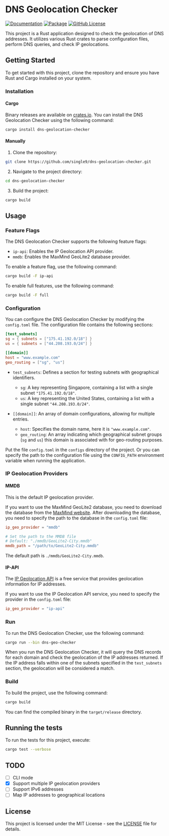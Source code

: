 # DNS Geolocation Checker

[![Documentation](https://docs.rs/dns-geolocation-checker/badge.svg)](https://docs.rs/dns-geolocation-checker)
[![Package](https://img.shields.io/crates/v/dns-geolocation-checker.svg)](https://crates.io/crates/dns-geolocation-checker)
[![GitHub License](https://img.shields.io/github/license/single9/dns-geolocation-checker)](https://github.com/single9/dns-geolocation-checker/blob/main/LICENSE)

This project is a Rust application designed to check the geolocation of DNS addresses. It utilizes various Rust crates to parse configuration files, perform DNS queries, and check IP geolocations.

## Getting Started

To get started with this project, clone the repository and ensure you have Rust and Cargo installed on your system.

### Installation

#### Cargo

Binary releases are available on [crates.io](https://crates.io/crates/dns-geolocation-checker). You can install the DNS Geolocation Checker using the following command:

```sh
cargo install dns-geolocation-checker
```

#### Manually

1. Clone the repository:

```sh
git clone https://github.com/single9/dns-geolocation-checker.git
```

2. Navigate to the project directory:

```sh
cd dns-geolocation-checker
```

3. Build the project:

```sh
cargo build
```

## Usage

### Feature Flags

The DNS Geolocation Checker supports the following feature flags:

- `ip-api`: Enables the IP Geolocation API provider.
- `mmdb`: Enables the MaxMind GeoLite2 database provider.

To enable a feature flag, use the following command:

```sh
cargo build -F ip-api
```

To enable full features, use the following command:

```sh
cargo build -F full
```

### Configuration

You can configure the DNS Geolocation Checker by modifying the `config.toml` file. The configuration file contains the following sections:

```toml
[test_subnets]
sg = { subnets = ["175.41.192.0/18"] }
us = { subnets = ["44.208.193.0/24"] }

[[domain]]
host = "www.example.com"
geo_routing = ["sg", "us"]
```

- `test_subnets`: Defines a section for testing subnets with geographical identifiers.
  - `sg`: A key representing Singapore, containing a list with a single subnet `"175.41.192.0/18"`.
  - `us`: A key representing the United States, containing a list with a single subnet `"44.208.193.0/24"`.

- `[[domain]]`: An array of domain configurations, allowing for multiple entries.
  - `host`: Specifies the domain name, here it is `"www.example.com"`.
  - `geo_routing`: An array indicating which geographical subnet groups (`sg` and `us`) this domain is associated with for geo-routing purposes.

Put the file `config.toml` in the `configs` directory of the project. Or you can specify the path to the configuration file using the `CONFIG_PATH` environment variable when running the application.

### IP Geolocation Providers

#### MMDB

This is the default IP geolocation provider.

If you want to use the MaxMind GeoLite2 database, you need to download the database from the [MaxMind website](https://dev.maxmind.com/geoip/geoip2/geolite2/). After downloading the database, you need to specify the path to the database in the `config.toml` file:

```toml
ip_geo_provider = "mmdb"

# Set the path to the MMDB file
# Default: "./mmdb/GeoLite2-City.mmdb"
mmdb_path = "/path/to/GeoLite2-City.mmdb"
```

The default path is `./mmdb/GeoLite2-City.mmdb`.

#### IP-API

The [IP Geolocation API](https://ip-api.com/) is a free service that provides geolocation information for IP addresses.

If you want to use the IP Geolocation API service, you need to specify the provider in the `config.toml` file:

```toml
ip_geo_provider = "ip-api"
```

### Run

To run the DNS Geolocation Checker, use the following command:

```sh
cargo run --bin dns-geo-checker
```

When you run the DNS Geolocation Checker, it will query the DNS records for each domain and check the geolocation of the IP addresses returned. If the IP address falls within one of the subnets specified in the `test_subnets` section, the geolocation will be considered a match.

### Build

To build the project, use the following command:

```sh
cargo build
```

You can find the compiled binary in the `target/release` directory.

## Running the tests

To run the tests for this project, execute:

```sh
cargo test --verbose
```

## TODO

- [ ] CLI mode
- [X] Support multiple IP geolocation providers
- [ ] Support IPv6 addresses
- [ ] Map IP addresses to geographical locations

## License

This project is licensed under the MIT License - see the [LICENSE](LICENSE) file for details.
